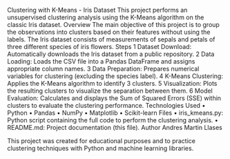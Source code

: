 Clustering with K-Means - Iris Dataset
This project performs an unsupervised clustering analysis using the K-Means algorithm on the classic Iris dataset.
Overview
The main objective of this project is to group the observations into clusters based on their features without using the labels. The Iris dataset consists of measurements of sepals and petals of three different species of iris flowers.
Steps
	1	Dataset Download: Automatically downloads the Iris dataset from a public repository.
	2	Data Loading: Loads the CSV file into a Pandas DataFrame and assigns appropriate column names.
	3	Data Preparation: Prepares numerical variables for clustering (excluding the species label).
	4	K-Means Clustering: Applies the K-Means algorithm to identify 3 clusters.
	5	Visualization: Plots the resulting clusters to visualize the separation between them.
	6	Model Evaluation: Calculates and displays the Sum of Squared Errors (SSE) within clusters to evaluate the clustering performance.
Technologies Used
	•	Python
	•	Pandas
	•	NumPy
	•	Matplotlib
	•	Scikit-learn
Files
	•	iris_kmeans.py: Python script containing the full code to perform the clustering analysis.
	•	README.md: Project documentation (this file).
Author
Andres Martin Llases 

This project was created for educational purposes and to practice clustering techniques with Python and machine learning libraries.
